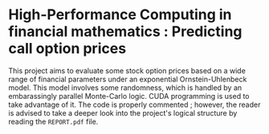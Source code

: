 # High-Performance Computing in financial mathematics : Predicting call option prices

This project aims to evaluate some stock option prices based on a wide range of financial parameters under an exponential Ornstein-Uhlenbeck model. 
This model involves some randomness, which is handled by an embarassingly parallel Monte-Carlo logic. CUDA programming is used to take advantage of it.
The code is properly commented ; however, the reader is advised to take a deeper look into the project's logical structure by reading the `REPORT.pdf` file.
